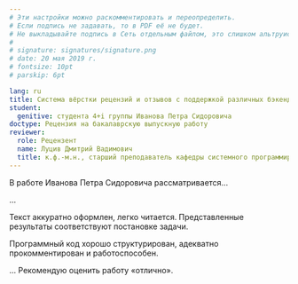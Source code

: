 ```yaml
---
# Эти настройки можно раскомментировать и переопределить.
# Если подпись не задавать, то в PDF её не будет.
# Не выкладывайте подпись в Сеть отдельным файлом, это слишком альтруистично.
#
# signature: signatures/signature.png
# date: 20 мая 2019 г.
# fontsize: 10pt
# parskip: 6pt

lang: ru
title: Система вёрстки рецензий и отзывов с поддержкой различных бэкендов
student:
  genitive: студента 4+i группы Иванова Петра Сидоровича
doctype: Рецензия на бакалаврскую выпускную работу
reviewer:
  role: Рецензент
  name: Луцив Дмитрий Вадимович
  title: к.ф.-м.н., старший преподаватель кафедры системного программирования СПбГУ
---
```


В работе Иванова Петра Сидоровича рассматривается...

...

Текст аккуратно оформлен, легко читается. Представленные результаты соответствуют
постановке задачи.

Программный код хорошо структурирован, адекватно прокомментирован и работоспособен.

... Рекомендую оценить работу «отлично».
